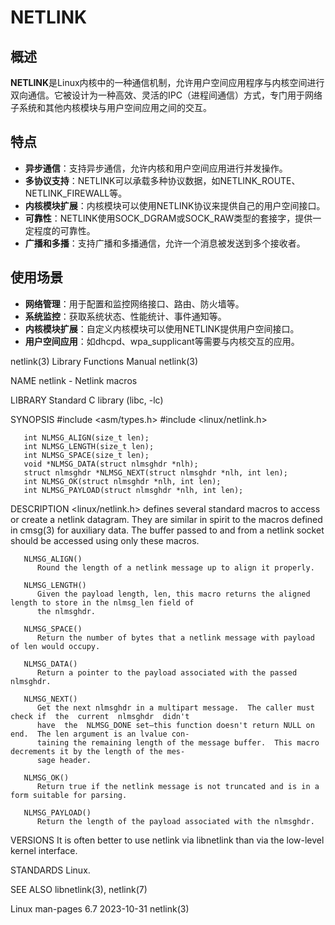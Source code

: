 # NETLINK

## 概述

**NETLINK**是Linux内核中的一种通信机制，允许用户空间应用程序与内核空间进行双向通信。它被设计为一种高效、灵活的IPC（进程间通信）方式，专门用于网络子系统和其他内核模块与用户空间应用之间的交互。

## 特点

- **异步通信**：支持异步通信，允许内核和用户空间应用进行并发操作。
- **多协议支持**：NETLINK可以承载多种协议数据，如NETLINK_ROUTE、NETLINK_FIREWALL等。
- **内核模块扩展**：内核模块可以使用NETLINK协议来提供自己的用户空间接口。
- **可靠性**：NETLINK使用SOCK_DGRAM或SOCK_RAW类型的套接字，提供一定程度的可靠性。
- **广播和多播**：支持广播和多播通信，允许一个消息被发送到多个接收者。

## 使用场景

- **网络管理**：用于配置和监控网络接口、路由、防火墙等。
- **系统监控**：获取系统状态、性能统计、事件通知等。
- **内核模块扩展**：自定义内核模块可以使用NETLINK提供用户空间接口。
- **用户空间应用**：如dhcpd、wpa_supplicant等需要与内核交互的应用。

netlink(3)				       Library Functions Manual					   netlink(3)

NAME
       netlink - Netlink macros

LIBRARY
       Standard C library (libc, -lc)

SYNOPSIS
       #include <asm/types.h>
       #include <linux/netlink.h>

       int NLMSG_ALIGN(size_t len);
       int NLMSG_LENGTH(size_t len);
       int NLMSG_SPACE(size_t len);
       void *NLMSG_DATA(struct nlmsghdr *nlh);
       struct nlmsghdr *NLMSG_NEXT(struct nlmsghdr *nlh, int len);
       int NLMSG_OK(struct nlmsghdr *nlh, int len);
       int NLMSG_PAYLOAD(struct nlmsghdr *nlh, int len);

DESCRIPTION
       <linux/netlink.h> defines several standard macros to access or create a netlink datagram.  They are similar in
       spirit  to  the	macros defined in cmsg(3) for auxiliary data.  The buffer passed to and from a netlink socket
       should be accessed using only these macros.

       NLMSG_ALIGN()
	      Round the length of a netlink message up to align it properly.

       NLMSG_LENGTH()
	      Given the payload length, len, this macro returns the aligned length to store in the nlmsg_len field of
	      the nlmsghdr.

       NLMSG_SPACE()
	      Return the number of bytes that a netlink message with payload of len would occupy.

       NLMSG_DATA()
	      Return a pointer to the payload associated with the passed nlmsghdr.

       NLMSG_NEXT()
	      Get the next nlmsghdr in a multipart message.  The caller must check if  the  current  nlmsghdr  didn't
	      have  the	 NLMSG_DONE set—this function doesn't return NULL on end.  The len argument is an lvalue con‐
	      taining the remaining length of the message buffer.  This macro decrements it by the length of the mes‐
	      sage header.

       NLMSG_OK()
	      Return true if the netlink message is not truncated and is in a form suitable for parsing.

       NLMSG_PAYLOAD()
	      Return the length of the payload associated with the nlmsghdr.

VERSIONS
       It is often better to use netlink via libnetlink than via the low-level kernel interface.

STANDARDS
       Linux.

SEE ALSO
       libnetlink(3), netlink(7)

Linux man-pages 6.7				      2023-10-31					   netlink(3)
